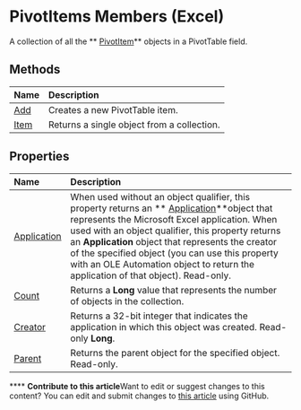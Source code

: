 
# PivotItems Members (Excel)
A collection of all the  ** [PivotItem](5829a1d9-0924-9ce8-1120-229e4595285a.md)** objects in a PivotTable field.

## Methods



|**Name**|**Description**|
|:-----|:-----|
| [Add](2d24bb3f-e765-c78c-bef0-787db82056c7.md)|Creates a new PivotTable item.|
| [Item](2ce0e125-1613-4dd9-9afa-623f6cca52b7.md)|Returns a single object from a collection.|

## Properties



|**Name**|**Description**|
|:-----|:-----|
| [Application](53cdfd4f-4ae7-da94-074c-e1b75fd5cb95.md)|When used without an object qualifier, this property returns an  ** [Application](19b73597-5cf9-4f56-8227-b5211f657f6f.md)**object that represents the Microsoft Excel application. When used with an object qualifier, this property returns an  **Application** object that represents the creator of the specified object (you can use this property with an OLE Automation object to return the application of that object). Read-only.|
| [Count](dcc79182-e361-1ecc-0e39-b803a6445903.md)|Returns a  **Long** value that represents the number of objects in the collection.|
| [Creator](9d055e55-5ca3-a763-cd0b-acb742f55d12.md)|Returns a 32-bit integer that indicates the application in which this object was created. Read-only  **Long**.|
| [Parent](3a99094c-c874-8bd4-3d3c-7da485c18c67.md)|Returns the parent object for the specified object. Read-only.|

****   **Contribute to this article**Want to edit or suggest changes to this content? You can edit and submit changes to  [this article](https://github.com/jhershey00/VBA_Excel_Test/OpenXMLCon/articles/57d5cd8b-55ec-5188-dc8c-e6c97441c3a5.md) using GitHub.

